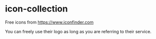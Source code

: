 # icon-collection
Free icons from https://www.iconfinder.com

You can freely use their logo as long as you are referring to their service.
